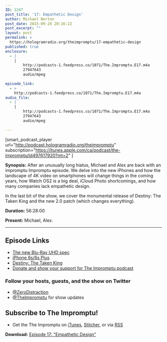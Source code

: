 ```yaml
---
ID: 1247
post_title: '17: Empathetic Design'
author: Michael Norton
post_date: 2015-09-28 20:16:22
post_excerpt: ""
layout: post
permalink: >
  https://hologramradio.org/theimpromptu/17-empathetic-design
published: true
enclosure:
  - |
    |
        http://podcasts-1.feedpress.co/1071/The.Impromptu.E17.m4a
        27947643
        audio/mpeg
        
episode_link:
  - >
    http://podcasts-1.feedpress.co/1071/The.Impromptu.E17.m4a
audio_file:
  - |
    |
        http://podcasts-1.feedpress.co/1071/The.Impromptu.E17.m4a
        27947643
        audio/mpeg
        
---
```

[smart_podcast_player url="http://podcast.hologramradio.org/theimpromptu" subscription="https://itunes.apple.com/ca/podcast/the-impromptu/id497617920?mt=2" ]

__Synopsis:__ After an unusually long hiatus, Michael and Alex are back with an impromptu Impromptu episode. We delve into the new iPhones and how the landscape of 4K video on smartphones will change things in the coming years, how Watch OS2 is a big deal, iCloud Photo shortcomings, and how many companies lack empathetic design.

In the last bit of the show, we cover the monumental release of Destiny: The Taken King and the new 2.0 patch (which changes everything).

__Duration:__ 56:28:00

__Present:__ Michael, Alex.

_________

## Episode Links

- [The new Blu-Ray UHD spec](https://www.avforums.com/news/bda-completes-ultra-hd-4k-blu-ray-specifications.11540)
- [iPhone 6s/6s Plus](https://www.apple.com/iphone/)
- [Destiny: The Taken King](https://www.destinythegame.com/taken-king) 
- [Donate and show your support for The Impromptu podcast](http://theimpromptu.net/donate/)

### Follow your hosts, guests, and the show on Twitter
- [@ZeroDistraction](https://twitter.com/zerodistraction)
- [@TheImpromptu](https://twitter.com/theimpromptu) for show updates

## Subscribe to The Impromptu!

- Get the The Impromptu on [iTunes](https://itunes.apple.com/ca/podcast/the-impromptu/id497617920?mt=2), [Stitcher](http://www.stitcher.com/podcast/the-impromptu), or via [RSS](http://podcast.theimpromptu.net)

__Download:__ [Episode 17: "Empathetic Design"](http://podcasts-1.feedpress.co/1071/The.Impromptu.E17.m4a)